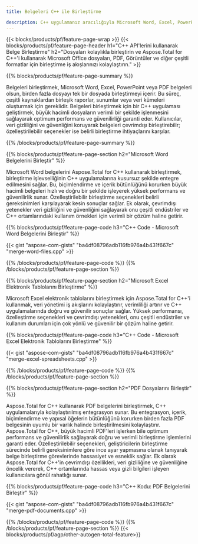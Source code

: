 ```yaml
---
title: Belgeleri C++ ile Birleştirme 

description: C++ uygulamanız aracılığıyla Microsoft Word, Excel, PowerPoint, PDF ve Görseller dahil olmak üzere iki veya daha fazla ayrı belgeyi birleştirin. Birleştirme sonuçlarını uygulama aracılığıyla çevrimiçi olarak test edin.
---
```


{{< blocks/products/pf/feature-page-wrap >}}
{{< blocks/products/pf/feature-page-header h1="C++ API'lerini kullanarak Belge Birleştirme" h2="Dosyaları kolaylıkla birleştirin ve Aspose.Total for C++'i kullanarak Microsoft Office dosyaları, PDF, Görüntüler ve diğer çeşitli formatlar için birleştirme iş akışlarınızı kolaylaştırın." >}}

{{% blocks/products/pf/feature-page-summary %}}

Belgeleri birleştirmek, Microsoft Word, Excel, PowerPoint veya PDF belgeleri olsun, birden fazla dosyayı tek bir dosyada birleştirmeyi içerir. Bu süreç, çeşitli kaynaklardan birleşik raporlar, sunumlar veya veri kümeleri oluşturmak için gereklidir. Belgeleri birleştirmek için bir C++ uygulaması geliştirmek, büyük hacimli dosyaların verimli bir şekilde işlenmesini sağlayarak optimum performans ve güvenilirliği garanti eder. Kullanıcılar, veri gizliliğini ve güvenliğini koruyarak belgeleri çevrimdışı birleştirebilir; özelleştirilebilir seçenekler ise belirli birleştirme ihtiyaçlarını karşılar. 

{{% /blocks/products/pf/feature-page-summary  %}}

{{% blocks/products/pf/feature-page-section  h2="Microsoft Word Belgelerini Birleştir" %}}

Microsoft Word belgelerini Aspose.Total for C++ kullanarak birleştirmek, birleştirme işlevselliğinin C++ uygulamalarına kusursuz şekilde entegre edilmesini sağlar. Bu, biçimlendirme ve içerik bütünlüğünü korurken büyük hacimli belgeleri hızlı ve doğru bir şekilde işleyerek yüksek performans ve güvenilirlik sunar. Özelleştirilebilir birleştirme seçenekleri belirli gereksinimleri karşılayarak kesin sonuçlar sağlar. Ek olarak, çevrimdışı yetenekler veri gizliliğini ve güvenliğini sağlayarak onu çeşitli endüstriler ve C++ ortamlarındaki kullanım örnekleri için verimli bir çözüm haline getirir.


{{% blocks/products/pf/feature-page-code h3="C++ Code - Microsoft Word Belgelerini Birleştir" %}}

{{< gist "aspose-com-gists" "ba4df08796adb116fb976a4b431f667c" "merge-word-files.cpp" >}}

{{% /blocks/products/pf/feature-page-code  %}}
{{% /blocks/products/pf/feature-page-section %}}

{{% blocks/products/pf/feature-page-section  h2="Microsoft Excel Elektronik Tablolarını Birleştirme" %}}

Microsoft Excel elektronik tablolarını birleştirmek için Aspose.Total for C++'i kullanmak, veri yönetimi iş akışlarını kolaylaştırır, verimliliği artırır ve C++ uygulamalarında doğru ve güvenilir sonuçlar sağlar. Yüksek performansı, özelleştirme seçenekleri ve çevrimdışı yetenekleri, onu çeşitli endüstriler ve kullanım durumları için çok yönlü ve güvenilir bir çözüm haline getirir.


{{% blocks/products/pf/feature-page-code h3="C++ Code - Microsoft Excel Elektronik Tablolarını Birleştirme" %}}

{{< gist "aspose-com-gists" "ba4df08796adb116fb976a4b431f667c" "merge-excel-spreadsheets.cpp" >}}

{{% /blocks/products/pf/feature-page-code  %}}
{{% /blocks/products/pf/feature-page-section %}}


{{% blocks/products/pf/feature-page-section  h2="PDF Dosyalarını Birleştir" %}}

Aspose.Total for C++ kullanarak PDF belgelerini birleştirmek, C++ uygulamalarıyla kolaylaştırılmış entegrasyon sunar. Bu entegrasyon, içerik, biçimlendirme ve yapısal öğelerin bütünlüğünü korurken birden fazla PDF belgesinin uyumlu bir varlık halinde birleştirilmesini kolaylaştırır. Aspose.Total for C++, büyük hacimli PDF'leri işlerken bile optimum performans ve güvenilirlik sağlayarak doğru ve verimli birleştirme işlemlerini garanti eder. Özelleştirilebilir seçenekleri, geliştiricilerin birleştirme sürecinde belirli gereksinimlere göre ince ayar yapmasına olanak tanıyarak belge birleştirme görevlerinde hassasiyet ve esneklik sağlar. Ek olarak Aspose.Total for C++'in çevrimdışı özellikleri, veri gizliliğine ve güvenliğine öncelik vererek, C++ ortamlarında hassas veya gizli bilgileri işleyen kullanıcılara gönül rahatlığı sunar.

{{% blocks/products/pf/feature-page-code h3="C++ Kodu: PDF Belgelerini Birleştir" %}}

{{< gist "aspose-com-gists" "ba4df08796adb116fb976a4b431f667c" "merge-pdf-documents.cpp" >}}

{{% /blocks/products/pf/feature-page-code  %}}
{{% /blocks/products/pf/feature-page-section %}}
{{< blocks/products/pf/agp/other-autogen-total-feature>}}